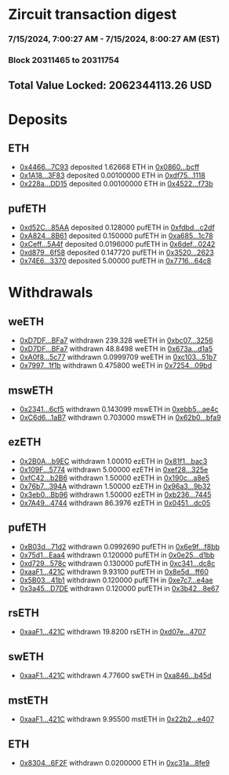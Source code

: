 # Zircuit transaction digest
### 7/15/2024, 7:00:27 AM - 7/15/2024, 8:00:27 AM (EST)
### Block 20311465 to 20311754

## Total Value Locked: 2062344113.26 USD

# Deposits
## ETH
- [0x4466...7C93](https://etherscan.io/address/0x446609291f8571C7862018D54C7dd0D053287C93) deposited 1.62668 ETH in [0x0860...bcff](https://etherscan.io/tx/0x446609291f8571C7862018D54C7dd0D053287C93)
- [0x1A18...3F83](https://etherscan.io/address/0x1A189B35CB75406a857d83FE9De8De523d403F83) deposited 0.00100000 ETH in [0xdf75...1118](https://etherscan.io/tx/0x1A189B35CB75406a857d83FE9De8De523d403F83)
- [0x228a...DD15](https://etherscan.io/address/0x228a5a0C0207023E65048426086B70b16653DD15) deposited 0.00100000 ETH in [0x4522...f73b](https://etherscan.io/tx/0x228a5a0C0207023E65048426086B70b16653DD15)
## pufETH
- [0xd52C...85AA](https://etherscan.io/address/0xd52C0280ea2716b40a9c3478cb0423c4D49d85AA) deposited 0.128000 pufETH in [0xfdbd...c2df](https://etherscan.io/tx/0xd52C0280ea2716b40a9c3478cb0423c4D49d85AA)
- [0xA824...8B61](https://etherscan.io/address/0xA8245441b7939733994Ae70b1c11779aA36F8B61) deposited 0.150000 pufETH in [0xa685...1c78](https://etherscan.io/tx/0xA8245441b7939733994Ae70b1c11779aA36F8B61)
- [0xCeff...5A4f](https://etherscan.io/address/0xCeff7BE16a5359DdF839BC9e278e2C2911045A4f) deposited 0.0196000 pufETH in [0x6def...0242](https://etherscan.io/tx/0xCeff7BE16a5359DdF839BC9e278e2C2911045A4f)
- [0xd879...6f58](https://etherscan.io/address/0xd8795f5F3b837Be8BAF8049bD7383E8577E26f58) deposited 0.147720 pufETH in [0x3520...2623](https://etherscan.io/tx/0xd8795f5F3b837Be8BAF8049bD7383E8577E26f58)
- [0x74E6...3370](https://etherscan.io/address/0x74E62e5F7a58B81b108351eE48e08c27f4293370) deposited 5.00000 pufETH in [0x7716...64c8](https://etherscan.io/tx/0x74E62e5F7a58B81b108351eE48e08c27f4293370)
# Withdrawals
## weETH
- [0xD7DF...BFa7](https://etherscan.io/address/0xD7DF7E085214743530afF339aFC420c7c720BFa7) withdrawn 239.328 weETH in [0xbc07...3256](https://etherscan.io/tx/0xD7DF7E085214743530afF339aFC420c7c720BFa7)
- [0xD7DF...BFa7](https://etherscan.io/address/0xD7DF7E085214743530afF339aFC420c7c720BFa7) withdrawn 48.8498 weETH in [0x673a...d1a5](https://etherscan.io/tx/0xD7DF7E085214743530afF339aFC420c7c720BFa7)
- [0xA0f8...5c77](https://etherscan.io/address/0xA0f8f9d408bf115F674649B91021d63d8f5d5c77) withdrawn 0.0999709 weETH in [0xc103...51b7](https://etherscan.io/tx/0xA0f8f9d408bf115F674649B91021d63d8f5d5c77)
- [0x7997...1f1b](https://etherscan.io/address/0x7997Fdf257826c5C4fb5FA3A1EBF582971601f1b) withdrawn 0.475800 weETH in [0x7254...09bd](https://etherscan.io/tx/0x7997Fdf257826c5C4fb5FA3A1EBF582971601f1b)
## mswETH
- [0x2341...6cf5](https://etherscan.io/address/0x2341CFe35E727624F8Bf9Dbf7b2e962e63616cf5) withdrawn 0.143099 mswETH in [0xebb5...ae4c](https://etherscan.io/tx/0x2341CFe35E727624F8Bf9Dbf7b2e962e63616cf5)
- [0xC6d6...1aB7](https://etherscan.io/address/0xC6d6c14193A79842105dD283a36Ba4313fD41aB7) withdrawn 0.703000 mswETH in [0x62b0...bfa9](https://etherscan.io/tx/0xC6d6c14193A79842105dD283a36Ba4313fD41aB7)
## ezETH
- [0x2B0A...b9EC](https://etherscan.io/address/0x2B0A73Af22A327a0f14A85D8Dbd43e2853f0b9EC) withdrawn 1.00010 ezETH in [0x81f1...bac3](https://etherscan.io/tx/0x2B0A73Af22A327a0f14A85D8Dbd43e2853f0b9EC)
- [0x109F...5774](https://etherscan.io/address/0x109F30842Cdd088349f560b8053e124B79685774) withdrawn 5.00000 ezETH in [0xef28...325e](https://etherscan.io/tx/0x109F30842Cdd088349f560b8053e124B79685774)
- [0xfC42...b2B6](https://etherscan.io/address/0xfC428C8887Bd0F49d636FC7CC599fFe21a1fb2B6) withdrawn 1.50000 ezETH in [0x190c...a8e5](https://etherscan.io/tx/0xfC428C8887Bd0F49d636FC7CC599fFe21a1fb2B6)
- [0x76b7...394A](https://etherscan.io/address/0x76b774C1625EF66c0B8BfC6a643eB97ccdF9394A) withdrawn 1.50000 ezETH in [0x96a3...9b32](https://etherscan.io/tx/0x76b774C1625EF66c0B8BfC6a643eB97ccdF9394A)
- [0x3eb0...Bb96](https://etherscan.io/address/0x3eb0c38dCFaF92889cb81B124114b6E3A195Bb96) withdrawn 1.50000 ezETH in [0xb236...7445](https://etherscan.io/tx/0x3eb0c38dCFaF92889cb81B124114b6E3A195Bb96)
- [0x7A49...4744](https://etherscan.io/address/0x7A493Be5c2ce014cD049Bf178a1ac0Db1B434744) withdrawn 86.3976 ezETH in [0x0451...dc05](https://etherscan.io/tx/0x7A493Be5c2ce014cD049Bf178a1ac0Db1B434744)
## pufETH
- [0xB03d...71d2](https://etherscan.io/address/0xB03ddE340C26a1946670a6cBf5e8e48952b571d2) withdrawn 0.0992690 pufETH in [0x6e9f...f8bb](https://etherscan.io/tx/0xB03ddE340C26a1946670a6cBf5e8e48952b571d2)
- [0x75d1...Eaa4](https://etherscan.io/address/0x75d1F30AeC0726Df7d02529b7f86d3156e39Eaa4) withdrawn 0.120000 pufETH in [0x0e25...d1bb](https://etherscan.io/tx/0x75d1F30AeC0726Df7d02529b7f86d3156e39Eaa4)
- [0xd729...578c](https://etherscan.io/address/0xd72929DFa1E05B292A2e770d4ec4ff681036578c) withdrawn 0.130000 pufETH in [0xc341...dc8c](https://etherscan.io/tx/0xd72929DFa1E05B292A2e770d4ec4ff681036578c)
- [0xaaF1...421C](https://etherscan.io/address/0xaaF1a02Bb2988e9f8baa0e0Cb21aD8604B5a421C) withdrawn 9.93100 pufETH in [0x8e5d...ff60](https://etherscan.io/tx/0xaaF1a02Bb2988e9f8baa0e0Cb21aD8604B5a421C)
- [0x5B03...41b1](https://etherscan.io/address/0x5B03A4d1Cbc4c8e3BcB1347bB22215332Dd641b1) withdrawn 0.120000 pufETH in [0xe7c7...e4ae](https://etherscan.io/tx/0x5B03A4d1Cbc4c8e3BcB1347bB22215332Dd641b1)
- [0x3a45...D7DE](https://etherscan.io/address/0x3a45Ed22ff94247e11E477CF860E4dB1d2E2D7DE) withdrawn 0.120000 pufETH in [0x3b42...8e67](https://etherscan.io/tx/0x3a45Ed22ff94247e11E477CF860E4dB1d2E2D7DE)
## rsETH
- [0xaaF1...421C](https://etherscan.io/address/0xaaF1a02Bb2988e9f8baa0e0Cb21aD8604B5a421C) withdrawn 19.8200 rsETH in [0xd07e...4707](https://etherscan.io/tx/0xaaF1a02Bb2988e9f8baa0e0Cb21aD8604B5a421C)
## swETH
- [0xaaF1...421C](https://etherscan.io/address/0xaaF1a02Bb2988e9f8baa0e0Cb21aD8604B5a421C) withdrawn 4.77600 swETH in [0xa846...b45d](https://etherscan.io/tx/0xaaF1a02Bb2988e9f8baa0e0Cb21aD8604B5a421C)
## mstETH
- [0xaaF1...421C](https://etherscan.io/address/0xaaF1a02Bb2988e9f8baa0e0Cb21aD8604B5a421C) withdrawn 9.95500 mstETH in [0x22b2...e407](https://etherscan.io/tx/0xaaF1a02Bb2988e9f8baa0e0Cb21aD8604B5a421C)
## ETH
- [0x8304...6F2F](https://etherscan.io/address/0x830467918947C98A47381c3F171A91B475596F2F) withdrawn 0.0200000 ETH in [0xc31a...8fe9](https://etherscan.io/tx/0x830467918947C98A47381c3F171A91B475596F2F)
